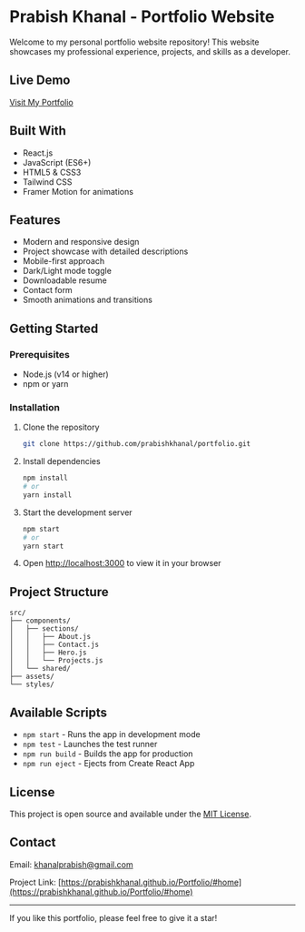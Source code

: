 # Prabish Khanal - Portfolio Website

Welcome to my personal portfolio website repository! This website showcases my professional experience, projects, and skills as a developer.

## Live Demo

[Visit My Portfolio](https://prabishkhanal.github.io/Portfolio/#home)

## Built With

- React.js
- JavaScript (ES6+)
- HTML5 & CSS3
- Tailwind CSS
- Framer Motion for animations

## Features

- Modern and responsive design
- Project showcase with detailed descriptions
- Mobile-first approach
- Dark/Light mode toggle
- Downloadable resume
- Contact form
- Smooth animations and transitions

## Getting Started

### Prerequisites

- Node.js (v14 or higher)
- npm or yarn

### Installation

1. Clone the repository
   ```bash
   git clone https://github.com/prabishkhanal/portfolio.git
   ```

2. Install dependencies
   ```bash
   npm install
   # or
   yarn install
   ```

3. Start the development server
   ```bash
   npm start
   # or
   yarn start
   ```

4. Open [http://localhost:3000](http://localhost:3000) to view it in your browser

## Project Structure

```
src/
├── components/
│   ├── sections/
│   │   ├── About.js
│   │   ├── Contact.js
│   │   ├── Hero.js
│   │   └── Projects.js
│   └── shared/
├── assets/
└── styles/
```

## Available Scripts

- `npm start` - Runs the app in development mode
- `npm test` - Launches the test runner
- `npm run build` - Builds the app for production
- `npm run eject` - Ejects from Create React App

## License

This project is open source and available under the [MIT License](LICENSE).

## Contact

Email: khanalprabish@gmail.com

Project Link: [https://prabishkhanal.github.io/Portfolio/#home](https://prabishkhanal.github.io/Portfolio/#home) 

---

 If you like this portfolio, please feel free to give it a star!
